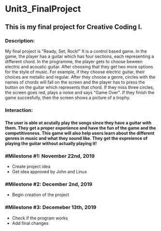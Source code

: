 # Unit3_FinalProject
 <h2>This is my final project for Creative Coding I.</h2>


<h3>Description:</h3>

My final project is "Ready, Set, Rock!" It is a control based game. In the game, the player has a guitar which has four sections, each representing a different chord. In the programme, the player gets to choose beween electric and acoustic guitar. After choosing that they get two more options for the style of music. For example, if they choose electric guitar, their choices are metallic and regular. After they choose a genre, circles with the names of chords will fall on the screen and the player has to press the button on the guitar which represents that chord. If they miss three circles, the screen goes red, plays a noise and says "Game Over". If they finish the game succesfully, then the screen shows a picture of a trophy. 

<h3>Interaction:<h3>

<h4>The user is able ot acutally play the songs since they have a guitar with them. They get a proper experience and have the fun of the game and the competitiveness. This game will also help users learn about the different genres in music and what they sound like. They get the expreience of playing the guitar without actually playing it!</h4>

<h3>#Milestone #1: November 22nd, 2019</h3>
<ul>
 <li>Create project idea</li>
 <li>Get idea approved by John and Linus</li>
 </ul>


<h3>#Milestone #2: December 2nd, 2019</h3>
<ul>
 <li>Begin creation of the project</li>
 </ul>


<h3>#Milestone #3: Decemeber 13th, 2019</h3>
<ul>
 <li>Check if the program works</li>
 <li>Add final changes</li>
 </ul>
